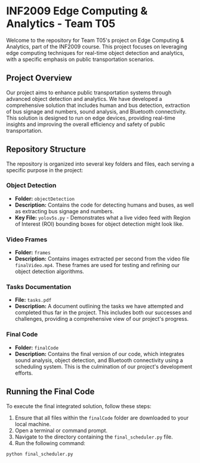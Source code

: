 # INF2009 Edge Computing & Analytics - Team T05

Welcome to the repository for Team T05's project on Edge Computing & Analytics, part of the INF2009 course. This project focuses on leveraging edge computing techniques for real-time object detection and analytics, with a specific emphasis on public transportation scenarios.

## Project Overview

Our project aims to enhance public transportation systems through advanced object detection and analytics. We have developed a comprehensive solution that includes human and bus detection, extraction of bus signage and numbers, sound analysis, and Bluetooth connectivity. This solution is designed to run on edge devices, providing real-time insights and improving the overall efficiency and safety of public transportation.

## Repository Structure

The repository is organized into several key folders and files, each serving a specific purpose in the project:

### Object Detection

- **Folder:** `objectDetection`
- **Description:** Contains the code for detecting humans and buses, as well as extracting bus signage and numbers.
- **Key File:** `yolov5s.py` - Demonstrates what a live video feed with Region of Interest (ROI) bounding boxes for object detection might look like.

### Video Frames

- **Folder:** `frames`
- **Description:** Contains images extracted per second from the video file `finalVideo.mp4`. These frames are used for testing and refining our object detection algorithms.

### Tasks Documentation

- **File:** `tasks.pdf`
- **Description:** A document outlining the tasks we have attempted and completed thus far in the project. This includes both our successes and challenges, providing a comprehensive view of our project's progress.

### Final Code

- **Folder:** `finalCode`
- **Description:** Contains the final version of our code, which integrates sound analysis, object detection, and Bluetooth connectivity using a scheduling system. This is the culmination of our project's development efforts.

## Running the Final Code

To execute the final integrated solution, follow these steps:

1. Ensure that all files within the `finalCode` folder are downloaded to your local machine.
2. Open a terminal or command prompt.
3. Navigate to the directory containing the `final_scheduler.py` file.
4. Run the following command:

```bash
python final_scheduler.py
